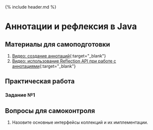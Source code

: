 {% include header.md %}

Аннотации и рефлексия в Java
====================

Материалы для самоподготовки
---------------------
1. [Видео: создание аннотаций](https://www.youtube.com/watch?v=9BbxPd3GPeU){:target="_blank"}
1. [Видео: использование Reflection API при работе с аннотациями](https://www.youtube.com/watch?v=y8gkmqFvybs){:target="_blank"}

Практическая работа
---------------------
### Задание №1


Вопросы для самоконтроля
---------------------
1. Назовите основные интерфейсы коллекций и их имплементации.
